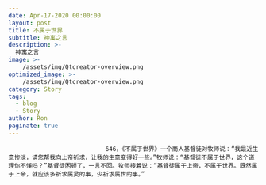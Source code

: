 ```yaml
---
date: Apr-17-2020 00:00:00
layout: post
title: 不属于世界
subtitle: 神寓之言
description: >-
  神寓之言
image: >-
    /assets/img/Qtcreator-overview.png
optimized_image: >-
    /assets/img/Qtcreator-overview.png
category: Story
tags:
  - blog
  - Story
author: Ron
paginate: true
---
```


							　　646，《不属于世界》一个商人基督徒对牧师说：“我最近生意惨淡，请您帮我向上帝祈求，让我的生意变得好一些。”牧师说：“基督徒不属于世界，这个道理你不懂吗？”基督徒困顿了，一言不回。牧师接着说：“基督徒属于上帝，不属于世界。既然属于上帝，就应该多祈求属灵的事，少祈求属世的事。”
							
							
						